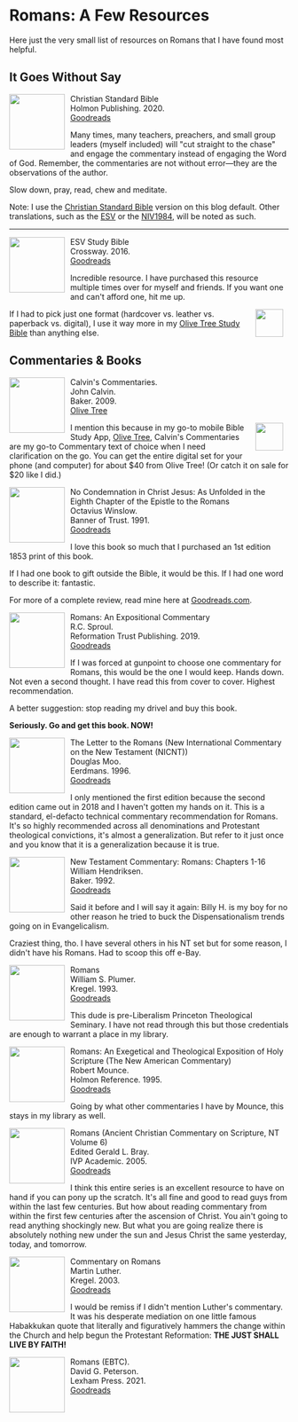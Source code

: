 # Romans: A Few Resources

<style>

  img {
    margin-right: 10px;
    margin-bottom: 10px;
    width: 100px;
    float: left;
  }

  .olive {
    margin-left: 10px;
    width: 50px;
    float: right
  }

 </style>

Here just the very small list of resources on Romans that I have found most helpful.

## It Goes Without Say

<img src="/images/bible-csb-study.jpg">Christian Standard Bible  
Holmon Publishing. 2020.  
[Goodreads](https://www.goodreads.com/book/show/30746885-csb-study-bible)

Many times, many teachers, preachers, and small group leaders (myself included) will "cut straight to the chase" and engage the commentary instead of engaging the Word of God. Remember, the commentaries are not without error—they are the observations of the author.

Slow down, pray, read, chew and meditate.

Note: I use the [Christian Standard Bible](https://csbible.com) version on this blog default. Other translations, such as the [ESV](https://www.crossway.org/bibles/) or the [NIV1984](https://bibleportal.com/version/NIV1984), will be noted as such.

<p style="clear:both;">

---

<img src="/images/bible-esv-study.jpg">ESV Study Bible  
Crossway. 2016.  
[Goodreads](https://www.goodreads.com/book/show/5031805-esv-study-bible?ac=1&from_search=true&qid=BEzDEv7NUE&rank=1)

Incredible resource. I have purchased this resource multiple times over for myself and friends. If you want one and can't afford one, hit me up.

<img class="olive" src="/images/icon-bible-olive-tree.png">If I had to pick just one format (hardcover vs. leather vs. paperback vs. digital), I use it way more in my [Olive Tree Study Bible](https://www.olivetree.com) than anything else.  

<p style="clear:both;">

## Commentaries & Books

<img src="/images/commentary-calvin-set-portrait.jpg">Calvin's Commentaries.  
John Calvin.  
Baker. 2009.  
[Olive Tree](https://www.olivetree.com/store/product.php?productid=17517)

<img class="olive" src="/images/icon-bible-olive-tree.png">I mention this because in my go-to mobile Bible Study App, [Olive Tree](https://www.olivetree.com), Calvin's Commentaries are my go-to Commentary text of choice when I need clarification on the go. You can get the entire digital set for your phone (and computer) for about $40 from Olive Tree! (Or catch it on sale for $20 like I did.)

<p style="clear:both;">

<img src="/images/book-no-condemnation-winslow.jpg">No Condemnation in Christ Jesus: As Unfolded in the Eighth Chapter of the Epistle to the Romans  
Octavius Winslow.  
Banner of Trust. 1991.  
[Goodreads](https://www.goodreads.com/book/show/4011534-no-condemnation-in-christ-jesus?ac=1&from_search=true&qid=K1waoHAVw7&rank=1)

I love this book so much that I purchased an 1st edition 1853 print of this book.

If I had one book to gift outside the Bible, it would be this. If I had one word to describe it: fantastic.

For more of a complete review, read mine here at [Goodreads.com](https://www.goodreads.com/review/show/134527292).

<p style="clear:both;">

<img src="/images/commentary-romans-sproul.jpg">Romans: An Expositional Commentary  
R.C. Sproul.  
Reformation Trust Publishing. 2019.  
[Goodreads](https://www.goodreads.com/book/show/6468546-romans?ac=1&from_search=true&qid=xl3x8afdFN&rank=2)

If I was forced at gunpoint to choose one commentary for Romans, this would be the one I would keep. Hands down. Not even a second thought. I have read this from cover to cover. Highest recommendation.

A better suggestion: stop reading my drivel and buy this book. 

**Seriously. Go and get this book. NOW!**

<p style="clear:both;">

<img src="/images/commentary-romans-moo.jpg">The Letter to the Romans (New International Commentary on the New Testament (NICNT))  
Douglas Moo.    
Eerdmans. 1996.  
[Goodreads](https://www.goodreads.com/book/show/48640436-the-letter-to-the-romans-new-international-commentary-on-the-new-testam?ac=1&from_search=true&qid=K0oRkdrYXP&rank=1)

I only mentioned the first edition because the second edition came out in 2018 and I haven't gotten my hands on it. This is a standard, el-defacto technical commentary recommendation for Romans. It's so highly recommended across all denominations and Protestant theological convictions, it's almost a generalization. But refer to it just once and you know that it is a generalization because it is true.

<p style="clear:both;">

<img src="/images/commentary-romans-hendricksen.webp">New Testament Commentary: Romans: Chapters 1-16  
William Hendriksen.  
Baker. 1992.  
[Goodreads](https://www.goodreads.com/book/show/6033721-romans?ac=1&from_search=true&qid=VSDDrJALl9&rank=1)

Said it before and I will say it again: Billy H. is my boy for no other reason he tried to buck the Dispensationalism trends going on in Evangelicalism.

Craziest thing, tho. I have several others in his NT set but for some reason, I didn't have his Romans. Had to scoop this off e-Bay.

<p style="clear:both;">

<img src="/images/commentary-romans-plumer.jpeg">Romans  
William S. Plumer.  
Kregel. 1993.  
[Goodreads](https://www.goodreads.com/book/show/3189435-commentary-on-romans?ac=1&from_search=true&qid=pinspEBLVG&rank=1)
  
This dude is pre-Liberalism Princeton Theological Seminary. I have not read through this but those credentials are enough to warrant a place in my library.

<p style="clear:both;">

<img src="/images/commentary-romans-mounce.jpg">Romans: An Exegetical and Theological Exposition of Holy Scripture (The New American Commentary)  
Robert Mounce.  
Holmon Reference. 1995.  
[Goodreads](https://www.goodreads.com/book/show/1652633.Romans?ac=1&from_search=true&qid=t43icJXUYR&rank=2)

Going by what other commentaries I have by Mounce, this stays in my library as well.

<p style="clear:both;">

<img src="/images/commentary-romans-bray.webp">Romans (Ancient Christian Commentary on Scripture, NT Volume 6)  
Edited Gerald L. Bray.  
IVP Academic. 2005.  
[Goodreads](https://www.goodreads.com/book/show/32922759-romans?ac=1&from_search=true&qid=O8EDAlniS5&rank=1)

I think this entire series is an excellent resource to have on hand if you can pony up the scratch.  It's all fine and good to read guys from within the last few centuries. But how about reading commentary from within the first few centuries after the ascension of Christ. You ain't going to read anything shockingly new.  But what you are going realize there is absolutely nothing new under the sun and Jesus Christ the same yesterday, today, and tomorrow.

<p style="clear:both;">

<img src="/images/commentary-romans-luther.webp">Commentary on Romans  
Martin Luther.  
Kregel. 2003.  
[Goodreads](https://www.goodreads.com/book/show/1635020.Commentary_on_Romans?ac=1&from_search=true&qid=aIXX1icyNY&rank=5)

I would be remiss if I didn't mention Luther's commentary. It was his desperate mediation on one little famous Habakkukan quote that literally and figuratively hammers the change within the Church and help begun the Protestant Reformation: **THE JUST SHALL LIVE BY FAITH!**

<p style="clear:both;">

<img src="/images/commentary-romans-peterson.jpg">Romans (EBTC).  
David G. Peterson.  
Lexham Press. 2021.  
[Goodreads](https://www.goodreads.com/book/show/55150184-romans?from_search=true&from_srp=true&qid=IIOIEPgmSG&rank=1)
